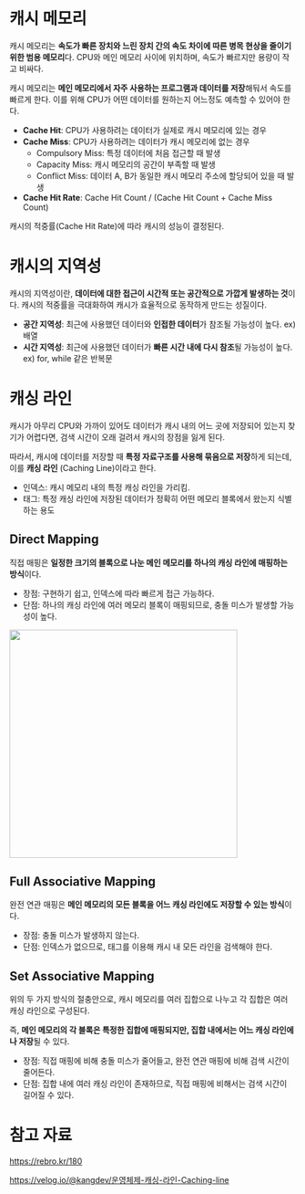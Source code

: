 # 캐시 메모리 

캐시 메모리는 **속도가 빠른 장치와 느린 장치 간의 속도 차이에 따른 병목 현상을 줄이기 위한 범용 메모리**다. CPU와 메인 메모리 사이에 위치하며, 속도가 빠르지만 용량이 작고 비싸다.

캐시 메모리는 **메인 메모리에서 자주 사용하는 프로그램과 데이터를 저장**해둬서 속도를 빠르게 한다. 이를 위해 CPU가 어떤 데이터를 원하는지 어느정도 예측할 수 있어야 한다. 

- **Cache Hit**: CPU가 사용하려는 데이터가 실제로 캐시 메모리에 있는 경우
- **Cache Miss**: CPU가 사용하려는 데이터가 캐시 메모리에 없는 경우
  - Compulsory Miss: 특정 데이터에 처음 접근할 때 발생
  - Capacity Miss: 캐시 메모리의 공간이 부족할 때 발생
  - Conflict Miss: 데이터 A, B가 동일한 캐시 메모리 주소에 할당되어 있을 때 발생 
- **Cache Hit Rate**: Cache Hit Count / (Cache Hit Count + Cache Miss Count)

캐시의 적중률(Cache Hit Rate)에 따라 캐시의 성능이 결정된다.

# 캐시의 지역성 

캐시의 지역성이란, **데이터에 대한 접근이 시간적 또는 공간적으로 가깝게 발생하는 것**이다. 캐시의 적중률을 극대화하여 캐시가 효율적으로 동작하게 만드는 성질이다.

- **공간 지역성**: 최근에 사용했던 데이터와 **인접한 데이터**가 참조될 가능성이 높다. ex) 배열 
- **시간 지역성**: 최근에 사용했던 데이터가 **빠른 시간 내에 다시 참조**될 가능성이 높다. ex) for, while 같은 반복문 

# 캐싱 라인 

캐시가 아무리 CPU와 가까이 있어도 데이터가 캐시 내의 어느 곳에 저장되어 있는지 찾기가 어렵다면, 검색 시간이 오래 걸려서 캐시의 장점을 잃게 된다. 

따라서, 캐시에 데이터를 저장할 때 **특정 자료구조를 사용해 묶음으로 저장**하게 되는데, 이를 **캐싱 라인** (Caching Line)이라고 한다. 

- 인덱스: 캐시 메모리 내의 특정 캐싱 라인을 가리킴.
- 태그: 특정 캐싱 라인에 저장된 데이터가 정확히 어떤 메모리 블록에서 왔는지 식별하는 용도 

## Direct Mapping 

직접 매핑은 **일정한 크기의 블록으로 나눈 메인 메모리를 하나의 캐싱 라인에 매핑하는 방식**이다.

- 장점: 구현하기 쉽고, 인덱스에 따라 빠르게 접근 가능하다. 
- 단점: 하나의 캐싱 라인에 여러 메모리 블록이 매핑되므로, 충돌 미스가 발생할 가능성이 높다.

<img width="400" src="https://github.com/user-attachments/assets/6e656510-24b0-491b-9943-37fa56c94a10"/> 

## Full Associative Mapping

완전 연관 매핑은 **메인 메모리의 모든 블록을 어느 캐싱 라인에도 저장할 수 있는 방식**이다. 

- 장점: 충돌 미스가 발생하지 않는다.
- 단점: 인덱스가 없으므로, 태그를 이용해 캐시 내 모든 라인을 검색해야 한다.

## Set Associative Mapping 

위의 두 가지 방식의 절충안으로, 캐시 메모리를 여러 집합으로 나누고 각 집합은 여러 캐싱 라인으로 구성된다. 

즉, **메인 메모리의 각 블록은 특정한 집합에 매핑되지만, 집합 내에서는 어느 캐싱 라인에나 저장**될 수 있다. 

- 장점: 직접 매핑에 비해 충돌 미스가 줄어들고, 완전 연관 매핑에 비해 검색 시간이 줄어든다.
- 단점: 집합 내에 여러 캐싱 라인이 존재하므로, 직접 매핑에 비해서는 검색 시간이 길어질 수 있다.

# 참고 자료 

https://rebro.kr/180

https://velog.io/@kangdev/운영체제-캐싱-라인-Caching-line